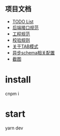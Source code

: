 ## 项目文档


* [TODO List](TODO.md)
* [后端接口规范](Ajax.md)
* [工程规范](Structure.md)
* [校验规则](Validator.md)
* [关于TAB模式](TabMode.md)
* [异步schema相关配置](AsyncSchema.md)
* [截图](Screenshot.md)
# install
cnpm i
# start
yarn dev
